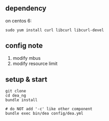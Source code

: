 ## dependency

on centos 6:

    sudo yum install curl libcurl libcurl-devel


## config note

1. modify mbus
2. modify resource limit

## setup & start

    git clone
    cd dea_ng
    bundle install
    
    # do NOT add '-c' like other component
    bundle exec bin/dea config/dea.yml 
